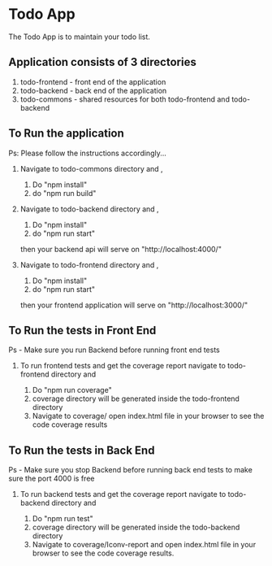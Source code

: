 # Todo App

The Todo App is to maintain your todo list.

## Application consists of 3 directories 

1. todo-frontend - front end of the application
2. todo-backend - back end of the application
3. todo-commons - shared resources for both todo-frontend and todo-backend

## To Run the application

Ps: Please follow the instructions accordingly...

1. Navigate to todo-commons directory and ,
    
    1. Do "npm install"
    2. do "npm run build"

2. Navigate to todo-backend directory and ,

    1. Do "npm install"
    2. do "npm run start"

    then your backend api will serve on "http://localhost:4000/"

3. Navigate to todo-frontend directory and ,

    1. Do "npm install"
    2. do "npm run start"

    then your frontend application will serve on "http://localhost:3000/"


## To Run the tests in Front End

Ps - Make sure you run Backend before running front end tests

1. To run frontend tests and get the coverage report navigate to todo-frontend directory and

    1. Do "npm run coverage"
    2. coverage directory will be generated inside the todo-frontend directory
    3. Navigate to coverage/ open index.html file in your browser to see the code coverage results

## To Run the tests in Back End

Ps - Make sure you stop Backend before running back end tests to make sure the port 4000 is free

1. To run backend tests and get the coverage report navigate to todo-backend directory and

    1. Do "npm run test"
    2. coverage directory will be generated inside the todo-backend directory
    3. Navigate to coverage/Iconv-report and open index.html file in your browser to see the code coverage results.